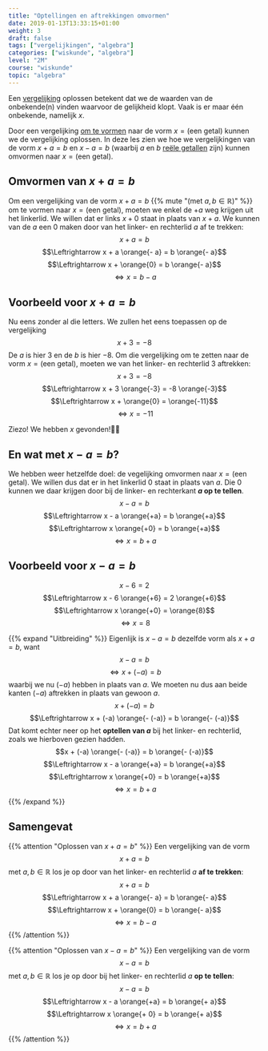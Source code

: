 ```yaml
---
title: "Optellingen en aftrekkingen omvormen"
date: 2019-01-13T13:33:15+01:00
weight: 3
draft: false
tags: ["vergelijkingen", "algebra"]
categories: ["wiskunde", "algebra"]
level: "2M"
course: "wiskunde"
topic: "algebra"
---
```

Een [vergelijking](../intro) oplossen betekent dat we de waarden van de onbekende(n) vinden waarvoor de gelijkheid klopt. Vaak is er maar één onbekende, namelijk $x$.

Door een vergelijking [om te vormen](../omvormen) naar de vorm 
$x = \text{(een getal)}$
kunnen we de vergelijking oplossen. In deze les zien we hoe we vergelijkingen van de vorm $x + a = b$ en $x - a = b$ (waarbij $a$ en $b$ [reële getallen](../../verzamelingen/reele_getallen) zijn) kunnen omvormen naar $x = \text{(een getal)}$.

## Omvormen van $x + a = b$
Om een vergelijking van de vorm $x + a = b$ {{% mute "(met $a, b \in \mathbb{R}$)" %}} om te vormen naar $x = \text{(een getal)}$, moeten we enkel de $+ a$ weg krijgen uit het linkerlid. We willen dat er links $x + 0$ staat in plaats van $x + a$. We kunnen van de $a$ een $0$ maken door van het linker- en rechterlid $a$ af te trekken:
$$x + a = b$$
$$\Leftrightarrow x + a \orange{- a} = b \orange{- a}$$
$$\Leftrightarrow x + \orange{0} = b \orange{- a}$$
$$\Leftrightarrow x = b - a$$

## Voorbeeld voor $x + a = b$
Nu eens zonder al die letters. We zullen het eens toepassen op de vergelijking
$$x + 3 = -8$$
De $a$ is hier $3$ en de $b$ is hier $-8$. Om die vergelijking om te zetten naar de vorm $x = \text{(een getal)}$, moeten we van het linker- en rechterlid $3$ aftrekken:
$$x + 3 = -8$$
$$\Leftrightarrow x + 3 \orange{-3} = -8 \orange{-3}$$
$$\Leftrightarrow x + \orange{0} = \orange{-11}$$
$$\Leftrightarrow x = -11$$

Ziezo! We hebben $x$ gevonden!:champagne::clap: 

## En wat met $x - a = b$?
We hebben weer hetzelfde doel: de vegelijking omvormen naar $x = \text{(een getal)}$. We willen dus dat er in het linkerlid $0$ staat in plaats van $a$. Die $0$ kunnen we daar krijgen door bij de linker- en rechterkant **$a$ op te tellen**.
$$x - a = b$$
$$\Leftrightarrow x - a \orange{+a} = b \orange{+a}$$
$$\Leftrightarrow x \orange{+0} = b \orange{+a}$$
$$\Leftrightarrow x = b + a$$

## Voorbeeld voor $x - a = b$
$$x - 6 = 2$$
$$\Leftrightarrow x - 6 \orange{+6} = 2 \orange{+6}$$
$$\Leftrightarrow x \orange{+0} = \orange{8}$$
$$\Leftrightarrow x = 8$$

{{% expand "Uitbreiding" %}}
Eigenlijk is $x - a = b$ dezelfde vorm als $x + a = b$, want
$$x - a = b$$
$$\Leftrightarrow x + (-a) = b$$
waarbij we nu $(-a)$ hebben in plaats van $a$. We moeten nu dus aan beide kanten $(-a)$ aftrekken in plaats van gewoon $a$.
$$x + (-a) = b$$
$$\Leftrightarrow x + (-a) \orange{- (-a)} = b \orange{- (-a)}$$
Dat komt echter neer op het **optellen van $a$** bij het linker- en rechterlid, zoals we hierboven gezien hadden.
$$x + (-a) \orange{- (-a)} = b \orange{- (-a)}$$
$$\Leftrightarrow x - a \orange{+a} = b \orange{+a}$$
$$\Leftrightarrow x \orange{+0} = b \orange{+a}$$
$$\Leftrightarrow x = b + a$$
{{% /expand %}}

## Samengevat
{{% attention "Oplossen van $x + a = b$" %}}
Een vergelijking van de vorm
$$x + a = b$$
met $a, b \in \mathbb{R}$ los je op door van het linker- en rechterlid $a$ **af te trekken**:
$$x + a = b$$
$$\Leftrightarrow x + a \orange{- a} = b \orange{- a}$$
$$\Leftrightarrow x + \orange{0} = b \orange{- a}$$
$$\Leftrightarrow x = b - a$$
{{% /attention %}}

{{% attention "Oplossen van $x - a = b$" %}}
Een vergelijking van de vorm
$$x - a = b$$
met $a, b \in \mathbb{R}$ los je op door bij het linker- en rechterlid $a$ **op te tellen**:
$$x - a = b$$
$$\Leftrightarrow x - a \orange{+a} = b \orange{+ a}$$
$$\Leftrightarrow x \orange{+ 0} = b \orange{+ a}$$
$$\Leftrightarrow x = b + a$$
{{% /attention %}}